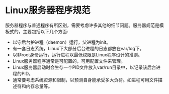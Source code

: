 # Linux服务器程序规范
服务器程序与普通程序有所区别，需要考虑许多其他的细节问题。服务器规范是模板式的，主要包括以下几个方面:  
* 以守后台护进程（daemon）运行，父进程为init。
* 有一套日志系统，Linux下大部分后台进程的日志都放在var/log下。
* 以非root身份运行，运行进程以最低权限是Linux程序设计的准则。
* Linux服务器程序通常是可配置的，可用配置文件来管理。
* Linux服务器启动时会生存一个PID文件放入var/run目录中，以记录该后台进程的PID。
* 通常要考虑系统资源和限制，以预测自身能承受多大负荷。如进程可用文件描述符和内存总量等。

